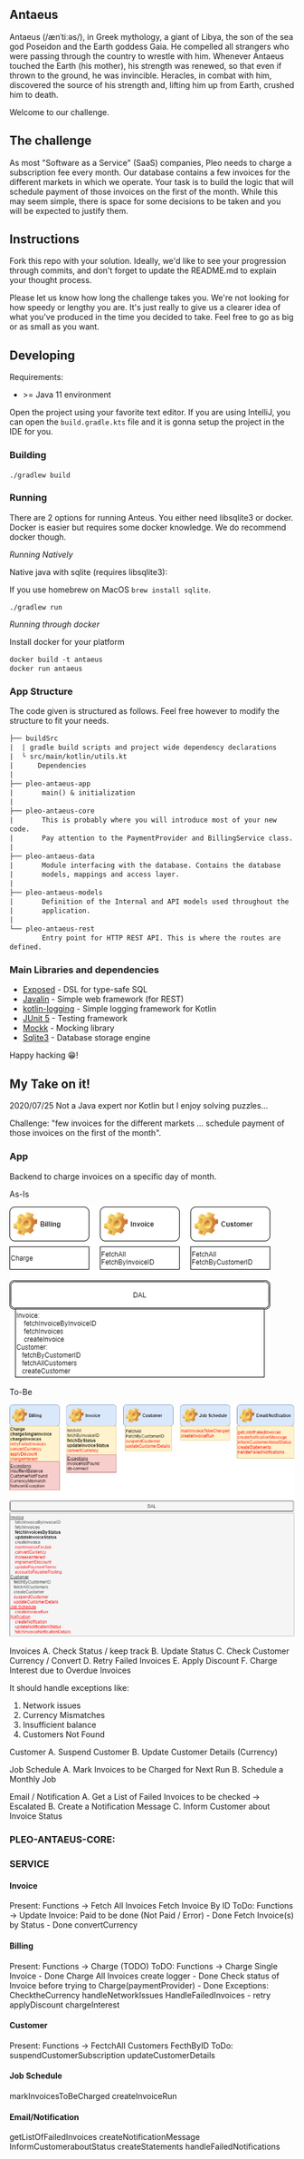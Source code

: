 ## Antaeus

Antaeus (/ænˈtiːəs/), in Greek mythology, a giant of Libya, the son of the sea god Poseidon and the Earth goddess Gaia. He compelled all strangers who were passing through the country to wrestle with him. Whenever Antaeus touched the Earth (his mother), his strength was renewed, so that even if thrown to the ground, he was invincible. Heracles, in combat with him, discovered the source of his strength and, lifting him up from Earth, crushed him to death.

Welcome to our challenge.

## The challenge

As most "Software as a Service" (SaaS) companies, Pleo needs to charge a subscription fee every month. Our database contains a few invoices for the different markets in which we operate. Your task is to build the logic that will schedule payment of those invoices on the first of the month. While this may seem simple, there is space for some decisions to be taken and you will be expected to justify them.

## Instructions

Fork this repo with your solution. Ideally, we'd like to see your progression through commits, and don't forget to update the README.md to explain your thought process.

Please let us know how long the challenge takes you. We're not looking for how speedy or lengthy you are. It's just really to give us a clearer idea of what you've produced in the time you decided to take. Feel free to go as big or as small as you want.

## Developing

Requirements:
- \>= Java 11 environment

Open the project using your favorite text editor. If you are using IntelliJ, you can open the `build.gradle.kts` file and it is gonna setup the project in the IDE for you.

### Building

```
./gradlew build
```

### Running

There are 2 options for running Anteus. You either need libsqlite3 or docker. Docker is easier but requires some docker knowledge. We do recommend docker though.

*Running Natively*

Native java with sqlite (requires libsqlite3):

If you use homebrew on MacOS `brew install sqlite`.

```
./gradlew run
```

*Running through docker*

Install docker for your platform

```
docker build -t antaeus
docker run antaeus
```

### App Structure
The code given is structured as follows. Feel free however to modify the structure to fit your needs.
```
├── buildSrc
|  | gradle build scripts and project wide dependency declarations
|  └ src/main/kotlin/utils.kt 
|      Dependencies
|
├── pleo-antaeus-app
|       main() & initialization
|
├── pleo-antaeus-core
|       This is probably where you will introduce most of your new code.
|       Pay attention to the PaymentProvider and BillingService class.
|
├── pleo-antaeus-data
|       Module interfacing with the database. Contains the database 
|       models, mappings and access layer.
|
├── pleo-antaeus-models
|       Definition of the Internal and API models used throughout the
|       application.
|
└── pleo-antaeus-rest
        Entry point for HTTP REST API. This is where the routes are defined.
```

### Main Libraries and dependencies
* [Exposed](https://github.com/JetBrains/Exposed) - DSL for type-safe SQL
* [Javalin](https://javalin.io/) - Simple web framework (for REST)
* [kotlin-logging](https://github.com/MicroUtils/kotlin-logging) - Simple logging framework for Kotlin
* [JUnit 5](https://junit.org/junit5/) - Testing framework
* [Mockk](https://mockk.io/) - Mocking library
* [Sqlite3](https://sqlite.org/index.html) - Database storage engine

Happy hacking 😁!

## My Take on it!
2020/07/25
Not a Java expert nor Kotlin but I enjoy solving puzzles... 

Challenge: "few invoices for the different markets ... schedule payment of those invoices on the first of the month".

### App
Backend to charge invoices on a specific day of month.

As-Is

![as-is](./media/As-IS.png)

To-Be

![as-is](./media/To-BE.png)


Invoices 
A. Check Status / keep track
B. Update Status
C. Check Customer Currency / Convert
D. Retry Failed Invoices
E. Apply Discount
F. Charge Interest due to Overdue Invoices

It should handle exceptions like:
1. Network issues 
2. Currency Mismatches 
3. Insufficient balance 
4. Customers Not Found

Customer
A. Suspend Customer
B. Update Customer Details (Currency)

Job Schedule
A. Mark Invoices to be Charged for Next Run
B. Schedule a Monthly Job

Email / Notification
A. Get a List of Failed Invoices to be checked -> Escalated
B. Create a Notification Message
C. Inform Customer about Invoice Status


### PLEO-ANTAEUS-CORE:
### SERVICE
#### Invoice  
Present:
Functions ->
Fetch All Invoices
Fetch Invoice By ID
ToDo: 
Functions ->
Update Invoice: Paid to be done (Not Paid / Error) - Done
Fetch Invoice(s) by Status - Done
convertCurrency

#### Billing 
Present: 
Functions ->
Charge (TODO)
ToDO:
Functions ->
Charge Single Invoice - Done
Charge All Invoices create logger - Done
Check status of Invoice before trying to Charge(paymentProvider) - Done
        Exceptions:
        ChecktheCurrency 
        handleNetworkIssues
HandleFailedInvoices - retry
applyDiscount
chargeInterest


#### Customer
Present: 
Functions ->
FectchAll Customers
FecthByID
ToDo:
suspendCustomerSubscription
updateCustomerDetails

#### Job Schedule
markInvoicesToBeCharged
createInvoiceRun

#### Email/Notification
getListOfFailedInvoices
createNotificationMessage
InformCustomeraboutStatus
createStatements
handleFailedNotifications


